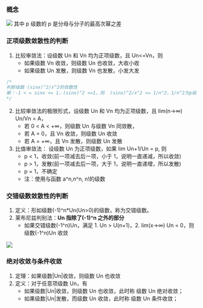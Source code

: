 ### 概念

![](https://blog-1300014307.cos.ap-guangzhou.myqcloud.com/202311012234576.png)
其中 p 级数的 p 是分母与分子的最高次幂之差

### 正项级数敛散性的判断

1. 比较审敛法：设级数 Un 和 Vn 均为正项级数，且 Un<=Vn，则
   - 如果级数 Vn 收敛，则级数 Un 也收敛，大收小收
   - 如果级数 Un 发散，则级数 Vn 也发散，小发大发

```js
/* 
判断级数 (sinx)^2/x^2的敛散性
解：-1 < = sinx <= 1，(sinx)^2 <=1，则  (sinx)^2/x^2 <= 1/n^2，1/n^2为p级数，p为2，收敛，根据比较审敛法，则级数(sinx)^2/x^2也收敛
*/
```

2. 比较审敛法的极限形式，设级数 Un 和 Vn 均为正项级数，且 lim(n->∞) Un/Vn = A，
   - 若 0 < A < +∞，则级数 Un 与级数 Vn 同敛散，
   - 若 A = 0，且 Vn 收敛，则级数 Un 收敛
   - 若 A = +∞，且 Vn 发散，则级数 Un 发散
3. 比值审敛法：
   设级数 Un 为正项级数，如果 lim Un+1/Un = p, 则
   - p < 1，收敛(前一项减去后一项，小于 1，说明一直递减，所以收敛)
   - p > 1，发散(前一项减去后一项，大于 1，说明一直递增，所以发散)
   - p = 1，不确定
   - 注：使用与函数 a^n,n^n, n!的级数

### 交错级数敛散性的判断

1. 定义：形如级数(-1)^n\*Un(Un>0)的级数，称为交错级数。
2. 莱布尼兹判别法：**Un 指除了(-1)^n 之外的部分**
   - 如果交错级数(-1^n)Un，满足 1. Un > U(n+1)，2. lim(x->∞) Un = 0，则级数(-1^n)Un 收敛

![](https://blog-1300014307.cos.ap-guangzhou.myqcloud.com/202311012316798.png)

### 绝对收敛与条件收敛

1. 定理：如果级数|Un|收敛，则级数 Un 也收敛
2. 定义：对于任意项级数 Un，有
   - 如果级数|Un|收敛，则级数 Un 也收敛，此时称 级数 Un 绝对收敛；
   - 如果级数|Un|发散，而级数 Un 收敛，此时称 级数 Un 条件收敛；
